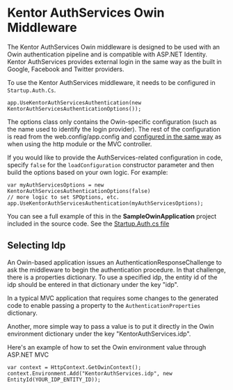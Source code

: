 Kentor AuthServices Owin Middleware
========

The Kentor AuthServices Owin middleware is designed to be used with an Owin
authentication pipeline and is compatible with ASP.NET Identity. Kentor 
AuthServices provides external login in the same way as the built in
Google, Facebook and Twitter providers.

To use the Kentor AuthServices middleware, it needs to be configured in
`Startup.Auth.Cs`.

    app.UseKentorAuthServicesAuthentication(new KentorAuthServicesAuthenticationOptions());

The options class only contains the Owin-specific configuration (such as the 
name used to identify the login provider). The rest of the configuration is
read from the web.config/app.config and [configured in the same way](Configuration.md) 
as when using the http module or the MVC controller.

If you would like to provide the AuthServices-related configuration in code, specify `false` for
the `loadConfiguration` constructor parameter and then build the options based on your own
logic. For example:

    var myAuthServicesOptions = new KentorAuthServicesAuthenticationOptions(false)
    // more logic to set SPOptions, etc.
    app.UseKentorAuthServicesAuthentication(myAuthServicesOptions);
    
You can see a full example of this in the **SampleOwinApplication** project included in the
source code. See the [Startup.Auth.cs file](https://github.com/KentorIT/authservices/blob/master/SampleOwinApplication/App_Start/Startup.Auth.cs)

## Selecting Idp

An Owin-based application issues an AuthenticationResponseChallenge to ask the
middleware to begin the authentication procedure. In that challenge, there is
a properties dictionary. To use a specified idp, the entity id of the idp should
be entered in that dictionary under the key "idp".

In a typical MVC application that requires some changes to the generated code
to enable passing a property to the `AuthenticationProperties` dictionary.

Another, more simple way to pass a value is to put it directly in the Owin
environment dictionary under the key "KentorAuthServices.idp".

Here's an example of how to set the Owin environment value through ASP.NET MVC

    var context = HttpContext.GetOwinContext();
    context.Environment.Add("KentorAuthServices.idp", new EntityId(YOUR_IDP_ENTITY_ID));

